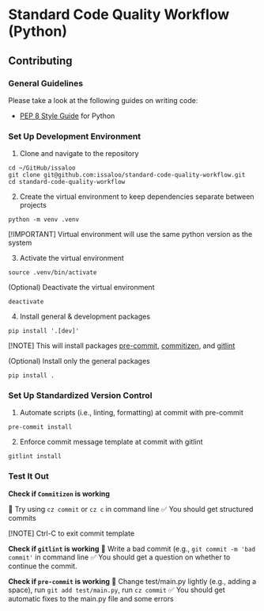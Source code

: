 # Standard Code Quality Workflow (Python)

## Contributing

### General Guidelines
Please take a look at the following guides on writing code:
- [PEP 8 Style Guide](https://www.python.org/dev/peps/pep-0008/) for Python

### Set Up Development Environment
1. Clone and navigate to the repository
```shell
cd ~/GitHub/issaloo
git clone git@github.com:issaloo/standard-code-quality-workflow.git
cd standard-code-quality-workflow
```

2. Create the virtual environment to keep dependencies separate between projects
```shell
python -m venv .venv
```
[!IMPORTANT]
Virtual environment will use the same python version as the system

3. Activate the virtual environment
```shell
source .venv/bin/activate
```
(Optional) Deactivate the virtual environment
```shell
deactivate
```

4. Install general & development packages
```shell
pip install '.[dev]'
```
[!NOTE]
This will install packages [pre-commit](https://pre-commit.com/), [commitizen](https://commitizen-tools.github.io/commitizen/), and [gitlint](https://jorisroovers.com/gitlint/latest/)

(Optional) Install only the general packages
```shell
pip install .
```

### Set Up Standardized Version Control

1. Automate scripts (i.e., linting, formatting) at commit with pre-commit
```shell
pre-commit install
```

2. Enforce commit message template at commit with gitlint
```shell
gitlint install
```

### Test It Out

**Check if `Commitizen` is working**

:mag_right: Try using `cz commit` or `cz c` in command line
:white_check_mark: You should get structured commits

[!NOTE]
Ctrl-C to exit commit template

**Check if `gitlint` is working**
:mag_right: Write a bad commit (e.g., `git commit -m 'bad commit'` in command line
:white_check_mark: You should get a question on whether to continue the commit.

**Check if `pre-commit` is working**
:mag_right: Change test/main.py lightly (e.g., adding a space), run `git add test/main.py`, run `cz commit`
:white_check_mark: You should get automatic fixes to the main.py file and some errors
